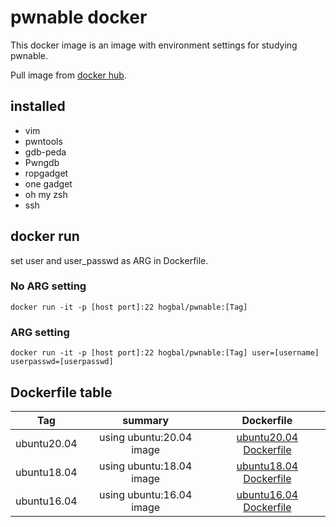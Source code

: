 # pwnable docker

This docker image is an image with environment settings for studying pwnable.

Pull image from [docker hub](https://hub.docker.com/repository/docker/hogbal/pwnable).

## installed 
* vim
* pwntools
* gdb-peda
* Pwngdb
* ropgadget
* one gadget
* oh my zsh
* ssh

## docker run
set user and user_passwd as ARG in Dockerfile.

### No ARG setting
```
docker run -it -p [host port]:22 hogbal/pwnable:[Tag]
```

### ARG setting
```
docker run -it -p [host port]:22 hogbal/pwnable:[Tag] user=[username] userpasswd=[userpasswd]
```

## Dockerfile table
|Tag|summary|Dockerfile|
|:---:|:---:|:------:|
|ubuntu20.04|using ubuntu:20.04 image|[ubuntu20.04 Dockerfile](https://github.com/hogbal/pwnable/blob/master/docker/ubuntu20.04/Dockerfile)|
|ubuntu18.04|using ubuntu:18.04 image|[ubuntu18.04 Dockerfile](https://github.com/hogbal/pwnable/blob/master/docker/ubuntu18.04/Dockerfile)|
|ubuntu16.04|using ubuntu:16.04 image|[ubuntu16.04 Dockerfile](https://github.com/hogbal/pwnable/blob/master/docker/ubuntu18.04/Dockerfile)|

